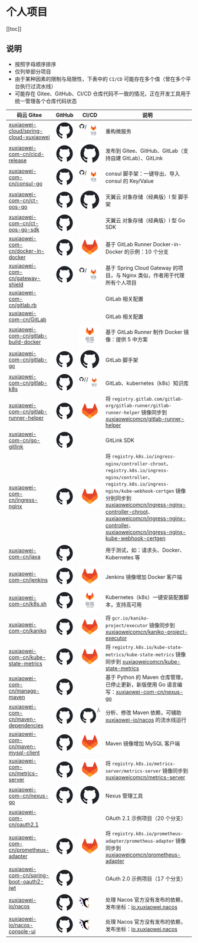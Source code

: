 # 个人项目

[[toc]]

## 说明

- 按照字母顺序排序
- 仅列举部分项目
- 由于某种因素的限制与局限性，下表中的 `CI/CD` 可能存在多个值（曾在多个平台执行过流水线）
- 可能存在 Gitee、GitHub、CI/CD 仓库代码不一致的情况，正在开发工具用于统一管理各个仓库代码状态

| 码云 Gitee                                                                                             | GitHub                                                                                 | CI/CD                                                                                                                                                                                                                                                                                                                  | 说明                                                                                                                                                                                                                                                                                                                                                                                                                                                                                                                                |
|------------------------------------------------------------------------------------------------------|----------------------------------------------------------------------------------------|------------------------------------------------------------------------------------------------------------------------------------------------------------------------------------------------------------------------------------------------------------------------------------------------------------------------|-----------------------------------------------------------------------------------------------------------------------------------------------------------------------------------------------------------------------------------------------------------------------------------------------------------------------------------------------------------------------------------------------------------------------------------------------------------------------------------------------------------------------------------|
| [xuxiaowei-cloud/spring-cloud-xuxiaowei](https://gitee.com/xuxiaowei-cloud/spring-cloud-xuxiaowei)   | [![](./static/github.svg)](https://github.com/xuxiaowei-cloud/spring-cloud-xuxiaowei)  | <div style="display: flex">[![](./static/github.svg)](https://github.com/xuxiaowei-cloud/spring-cloud-xuxiaowei/actions)/[![](./static/jihulab.png)](https://jihulab.com/xuxiaowei-jihu/xuxiaowei-cloud/spring-cloud-xuxiaowei/-/pipelines)</div>                                                                      | 重构微服务                                                                                                                                                                                                                                                                                                                                                                                                                                                                                                                             |
| [xuxiaowei-com-cn/cicd-release](https://gitee.com/xuxiaowei-com-cn/cicd-release)                     | [![](./static/github.svg)](https://github.com/xuxiaowei-com-cn/cicd-release)           | [![](./static/github.svg)](https://github.com/xuxiaowei-com-cn/cicd-release/actions)                                                                                                                                                                                                                                   | 发布到 Gitee、GitHub、GitLab（支持自建 GitLab）、GitLink                                                                                                                                                                                                                                                                                                                                                                                                                                                                                      |
| [xuxiaowei-com-cn/consul-go](https://gitee.com/xuxiaowei-com-cn/consul-go)                           | [![](./static/github.svg)](https://github.com/xuxiaowei-com-cn/consul-go)              | <div style="display: flex">[![](./static/github.svg)](https://github.com/xuxiaowei-com-cn/consul-go/actions)/[![](./static/jihulab.png)](https://jihulab.com/xuxiaowei-jihu/xuxiaowei-com-cn/consul-go/-/pipelines)</div>                                                                                              | consul 脚手架：一键导出、导入 consul 的 Key/Value                                                                                                                                                                                                                                                                                                                                                                                                                                                                                             | 
| [xuxiaowei-com-cn/ct-oos-go](https://gitee.com/xuxiaowei-com-cn/ct-oos-go)                           | [![](./static/github.svg)](https://github.com/xuxiaowei-com-cn/ct-oos-go)              | [![](./static/github.svg)](https://github.com/xuxiaowei-com-cn/ct-oos-go/actions)                                                                                                                                                                                                                                      | 天翼云 对象存储（经典版）I 型 脚手架                                                                                                                                                                                                                                                                                                                                                                                                                                                                                                              |
| [xuxiaowei-com-cn/ct-oos-go-sdk](https://gitee.com/xuxiaowei-com-cn/ct-oos-go-sdk)                   | [![](./static/github.svg)](https://github.com/xuxiaowei-com-cn/ct-oos-go-sdk)          |                                                                                                                                                                                                                                                                                                                        | 天翼云 对象存储（经典版）I 型 Go SDK                                                                                                                                                                                                                                                                                                                                                                                                                                                                                                           |
| [xuxiaowei-com-cn/docker-in-docker](https://gitee.com/xuxiaowei-com-cn/docker-in-docker)             | [![](./static/github.svg)](https://github.com/xuxiaowei-com-cn/docker-in-docker)       | [![](./static/gitlab.png)](https://framagit.org/xuxiaowei-com-cn/docker-in-docker)                                                                                                                                                                                                                                     | 基于 GitLab Runner Docker-in-Docker 的示例：10 个分支                                                                                                                                                                                                                                                                                                                                                                                                                                                                                      | 
| [xuxiaowei-com-cn/gateway-shield](https://gitee.com/xuxiaowei-com-cn/gateway-shield)                 | [![](./static/github.svg)](https://github.com/xuxiaowei-com-cn/gateway-shield)         | <div style="display: flex">[![](./static/github.svg)](https://github.com/xuxiaowei-com-cn/gateway-shield/actions)/[![](./static/jihulab.png)](https://jihulab.com/xuxiaowei-jihu/xuxiaowei-com-cn/gateway-shield/-/pipelines)</div>                                                                                    | 基于 Spring Cloud Gateway 的项目，与 Nginx 类似，作者用于代理所有个人项目                                                                                                                                                                                                                                                                                                                                                                                                                                                                               |
| [xuxiaowei-com-cn/gitlab.rb](https://gitee.com/xuxiaowei-com-cn/gitlab.rb)                           |                                                                                        |                                                                                                                                                                                                                                                                                                                        | GitLab 相关配置                                                                                                                                                                                                                                                                                                                                                                                                                                                                                                                       |
| [xuxiaowei-com-cn/GitLab](https://gitee.com/xuxiaowei-com-cn/GitLab)                                 |                                                                                        |                                                                                                                                                                                                                                                                                                                        | GitLab 相关配置                                                                                                                                                                                                                                                                                                                                                                                                                                                                                                                       |
| [xuxiaowei-com-cn/gitlab-build-docker](https://gitee.com/xuxiaowei-com-cn/gitlab-build-docker)       |                                                                                        | [![](./static/jihulab.png)](https://jihulab.com/xuxiaowei-jihu/xuxiaowei-com-cn/gitlab-build-docker/-/pipelines)                                                                                                                                                                                                       | 基于 GitLab Runner 制作 Docker 镜像：提供 5 中方案                                                                                                                                                                                                                                                                                                                                                                                                                                                                                            |
| [xuxiaowei-com-cn/gitlab-go](https://gitee.com/xuxiaowei-com-cn/gitlab-go)                           | [![](./static/github.svg)](https://github.com/xuxiaowei-com-cn/gitlab-go)              | [![](./static/github.svg)](https://github.com/xuxiaowei-com-cn/gitlab-go/actions)                                                                                                                                                                                                                                      | GitLab 脚手架                                                                                                                                                                                                                                                                                                                                                                                                                                                                                                                        |
| [xuxiaowei-com-cn/gitlab-k8s](https://gitee.com/xuxiaowei-com-cn/gitlab-k8s)                         | [![](./static/github.svg)](https://github.com/xuxiaowei-com-cn/gitlab-k8s)             | <div style="display: flex">[![](./static/github.svg)](https://github.com/xuxiaowei-com-cn/gitlab-k8s/actions)/[![](./static/framagit.svg)](https://framagit.org/xuxiaowei-com-cn/gitlab-k8s/-/pipelines)/[![](./static/jihulab.png)](https://jihulab.com/xuxiaowei-jihu/xuxiaowei-com-cn/gitlab-k8s/-/pipelines)</div> | GitLab、kubernetes（k8s）知识库                                                                                                                                                                                                                                                                                                                                                                                                                                                                                                         |
| [xuxiaowei-com-cn/gitlab-runner-helper](https://gitee.com/xuxiaowei-com-cn/gitlab-runner-helper)     | [![](./static/github.svg)](https://github.com/xuxiaowei-com-cn/gitlab-runner-helper)   | [![](./static/gitlab.png)](https://gitlab.com/xuxiaowei-com-cn/gitlab-runner-helper/-/pipelines)                                                                                                                                                                                                                       | 将 `registry.gitlab.com/gitlab-org/gitlab-runner/gitlab-runner-helper` 镜像同步到 [xuxiaoweicomcn/gitlab-runner-helper](https://hub.docker.com/r/xuxiaoweicomcn/gitlab-runner-helper)                                                                                                                                                                                                                                                                                                                                                   |
| [xuxiaowei-com-cn/go-gitlink](https://gitee.com/xuxiaowei-com-cn/go-gitlink)                         | [![](./static/github.svg)](https://github.com/xuxiaowei-com-cn/go-gitlink)             |                                                                                                                                                                                                                                                                                                                        | GitLink SDK                                                                                                                                                                                                                                                                                                                                                                                                                                                                                                                       |
| [xuxiaowei-com-cn/ingress-nginx](https://gitee.com/xuxiaowei-com-cn/ingress-nginx)                   | [![](./static/github.svg)](https://github.com/xuxiaowei-com-cn/ingress-nginx)          | [![](./static/gitlab.png)](https://gitlab.com/xuxiaowei-com-cn/ingress-nginx/-/pipelines)                                                                                                                                                                                                                              | 将 `registry.k8s.io/ingress-nginx/controller-chroot`、`registry.k8s.io/ingress-nginx/controller`、`registry.k8s.io/ingress-nginx/kube-webhook-certgen` 镜像分别同步到 [xuxiaoweicomcn/ingress-nginx-controller-chroot](https://hub.docker.com/r/xuxiaoweicomcn/ingress-nginx-controller-chroot)、[xuxiaoweicomcn/ingress-nginx-controller](https://hub.docker.com/r/xuxiaoweicomcn/ingress-nginx-controller)、[xuxiaoweicomcn/ingress-nginx-kube-webhook-certgen](https://hub.docker.com/r/xuxiaoweicomcn/ingress-nginx-kube-webhook-certgen) | 
| [xuxiaowei-com-cn/java](https://gitee.com/xuxiaowei-com-cn/java)                                     | [![](./static/github.svg)](https://github.com/xuxiaowei-com-cn/java)                   |                                                                                                                                                                                                                                                                                                                        | 用于测试，如：请求头、Docker、Kubernetes 等                                                                                                                                                                                                                                                                                                                                                                                                                                                                                                    |
| [xuxiaowei-com-cn/jenkins](https://gitee.com/xuxiaowei-com-cn/jenkins)                               | [![](./static/github.svg)](https://github.com/xuxiaowei-com-cn/jenkins)                | [![](./static/gitlab.png)](https://gitlab.com/xuxiaowei-com-cn/jenkins/-/pipelines)                                                                                                                                                                                                                                    | Jenkins 镜像增加 Docker 客户端                                                                                                                                                                                                                                                                                                                                                                                                                                                                                                           | 
| [xuxiaowei-com-cn/k8s.sh](https://gitee.com/xuxiaowei-com-cn/k8s.sh)                                 | [![](./static/github.svg)](https://github.com/xuxiaowei-com-cn/k8s.sh)                 | [![](./static/jihulab.png)](https://jihulab.com/xuxiaowei-jihu/xuxiaowei-com-cn/k8s.sh/-/pipelines)                                                                                                                                                                                                                    | Kubernetes（k8s）一键安装配置脚本，支持高可用                                                                                                                                                                                                                                                                                                                                                                                                                                                                                                     |
| [xuxiaowei-com-cn/kaniko](https://gitee.com/xuxiaowei-com-cn/kaniko)                                 | [![](./static/github.svg)](https://github.com/xuxiaowei-com-cn/kaniko)                 | [![](./static/gitlab.png)](https://gitlab.com/xuxiaowei-com-cn/kaniko/-/pipelines)                                                                                                                                                                                                                                     | 将 `gcr.io/kaniko-project/executor` 镜像同步到 [xuxiaoweicomcn/kaniko-project-executor](https://hub.docker.com/r/xuxiaoweicomcn/kaniko-project-executor)                                                                                                                                                                                                                                                                                                                                                                                | 
| [xuxiaowei-com-cn/kube-state-metrics](https://gitee.com/xuxiaowei-com-cn/kube-state-metrics)         | [![](./static/github.svg)](https://github.com/xuxiaowei-com-cn/kube-state-metrics)     | [![](./static/gitlab.png)](https://gitlab.com/xuxiaowei-com-cn/kube-state-metrics/-/pipelines)                                                                                                                                                                                                                         | 将 `registry.k8s.io/kube-state-metrics/kube-state-metrics` 镜像同步到 [xuxiaoweicomcn/kube-state-metrics](https://hub.docker.com/r/xuxiaoweicomcn/kube-state-metrics)                                                                                                                                                                                                                                                                                                                                                                   |
| [xuxiaowei-com-cn/manage-maven](https://gitee.com/xuxiaowei-com-cn/manage-maven)                     | [![](./static/github.svg)](https://github.com/xuxiaowei-com-cn/manage-maven)           |                                                                                                                                                                                                                                                                                                                        | 基于 Python 的 Maven 仓库管理，已停止更新，新版使用 Go 语言编写：[xuxiaowei-com-cn/nexus-go](https://github.com/xuxiaowei-com-cn/nexus-go)                                                                                                                                                                                                                                                                                                                                                                                                               |
| [xuxiaowei-com-cn/maven-dependencies](https://gitee.com/xuxiaowei-com-cn/maven-dependencies)         | [![](./static/github.svg)](https://github.com/xuxiaowei-com-cn/maven-dependencies)     | <div style="display: flex">[![](./static/github.svg)](https://github.com/xuxiaowei-com-cn/maven-dependencies/actions)/[![](./static/framagit.svg)](https://framagit.org/xuxiaowei-com-cn/maven-dependencies/-/pipelines)</div>                                                                                         | 分析、修改 Maven 依赖，可辅助 [xuxiaowei-io/nacos](https://gitee.com/xuxiaowei-io/nacos) 的流水线运行                                                                                                                                                                                                                                                                                                                                                                                                                                              |
| [xuxiaowei-com-cn/maven-mysql-client](https://gitee.com/xuxiaowei-com-cn/maven-mysql-client)         | [![](./static/github.svg)](https://github.com/xuxiaowei-com-cn/maven-mysql-client)     | [![](./static/gitlab.png)](https://gitlab.com/xuxiaowei-com-cn/maven-mysql-client/-/pipelines)                                                                                                                                                                                                                         | Maven 镜像增加 MySQL 客户端                                                                                                                                                                                                                                                                                                                                                                                                                                                                                                              |
| [xuxiaowei-com-cn/metrics-server](https://gitee.com/xuxiaowei-com-cn/metrics-server)                 | [![](./static/github.svg)](https://github.com/xuxiaowei-com-cn/metrics-server)         | [![](./static/gitlab.png)](https://gitlab.com/xuxiaowei-com-cn/metrics-server/-/pipelines)                                                                                                                                                                                                                             | 将 `registry.k8s.io/metrics-server/metrics-server` 镜像同步到 [xuxiaoweicomcn/metrics-server](https://hub.docker.com/r/xuxiaoweicomcn/metrics-server)                                                                                                                                                                                                                                                                                                                                                                                   |
| [xuxiaowei-com-cn/nexus-go](https://gitee.com/xuxiaowei-com-cn/nexus-go)                             | [![](./static/github.svg)](https://github.com/xuxiaowei-com-cn/nexus-go)               | [![](./static/github.svg)](https://github.com/xuxiaowei-com-cn/nexus-go/actions)                                                                                                                                                                                                                                       | Nexus 管理工具                                                                                                                                                                                                                                                                                                                                                                                                                                                                                                                        |
| [xuxiaowei-com-cn/oauth2.1](https://gitee.com/xuxiaowei-com-cn/oauth2.1)                             |                                                                                        |                                                                                                                                                                                                                                                                                                                        | OAuth 2.1 示例项目（20 个分支）                                                                                                                                                                                                                                                                                                                                                                                                                                                                                                            |
| [xuxiaowei-com-cn/prometheus-adapter](https://gitee.com/xuxiaowei-com-cn/prometheus-adapter)         | [![](./static/github.svg)](https://github.com/xuxiaowei-com-cn/prometheus-adapter)     | [![](./static/gitlab.png)](https://gitlab.com/xuxiaowei-com-cn/prometheus-adapter/-/pipelines)                                                                                                                                                                                                                         | 将 `registry.k8s.io/prometheus-adapter/prometheus-adapter` 镜像同步到 [xuxiaoweicomcn/prometheus-adapter](https://hub.docker.com/r/xuxiaoweicomcn/prometheus-adapter)                                                                                                                                                                                                                                                                                                                                                                   |
| [xuxiaowei-com-cn/spring-boot-oauth2-jwt](https://gitee.com/xuxiaowei-com-cn/spring-boot-oauth2-jwt) | [![](./static/github.svg)](https://github.com/xuxiaowei-com-cn/spring-boot-oauth2-jwt) |                                                                                                                                                                                                                                                                                                                        | OAuth 2.0 示例项目（17 个分支）                                                                                                                                                                                                                                                                                                                                                                                                                                                                                                            |
| [xuxiaowei-io/nacos](https://gitee.com/xuxiaowei-io/nacos)                                           | [![](./static/github.svg)](https://github.com/xuxiaowei-io/nacos)                      | [![](./static/framagit.svg)](https://framagit.org/xuxiaowei-io/nacos/-/pipelines)                                                                                                                                                                                                                                      | 处理 Nacos 官方没有发布的依赖，发布坐标：[io.xuxiaowei.nacos](https://mvnrepository.com/artifact/io.xuxiaowei.nacos)                                                                                                                                                                                                                                                                                                                                                                                                                               |
| [xuxiaowei-io/nacos-console-ui](https://gitee.com/xuxiaowei-io/nacos-console-ui)                     | [![](./static/github.svg)](https://github.com/xuxiaowei-io/nacos-console-ui)           | [![](./static/framagit.svg)](https://framagit.org/xuxiaowei-io/nacos-console-ui/-/pipelines)                                                                                                                                                                                                                           | 处理 Nacos 官方没有发布的依赖，发布坐标：[io.xuxiaowei.nacos](https://mvnrepository.com/artifact/io.xuxiaowei.nacos)                                                                                                                                                                                                                                                                                                                                                                                                                               |

<style>

._project_personal table tr th:nth-child(1), ._project_personal table tr td:nth-child(1) {
    width: 310px;
}

._project_personal table tr th:nth-child(3), ._project_personal table tr td:nth-child(3) {
    width: 104px;
}

._project_personal img {
    height: 30px;
    width: 30px;
}

._project_personal table tr td:nth-child(2), ._project_personal table tr td:nth-child(3) {
    padding: 5px !important;
}

</style>
